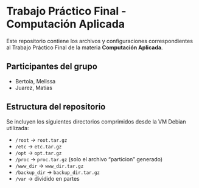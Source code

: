 # Trabajo Práctico Final - Computación Aplicada

Este repositorio contiene los archivos y configuraciones correspondientes al Trabajo Práctico Final de la materia **Computación Aplicada**.

## Participantes del grupo

- Bertoia, Melissa
- Juarez, Matias

## Estructura del repositorio

Se incluyen los siguientes directorios comprimidos desde la VM Debian utilizada:

- `/root` → `root.tar.gz`
- `/etc` → `etc.tar.gz`
- `/opt` → `opt.tar.gz`
- `/proc` → `proc.tar.gz` (solo el archivo “particion” generado)
- `/www_dir` → `www_dir.tar.gz`
- `/backup_dir` → `backup_dir.tar.gz`
- `/var` → dividido en partes
